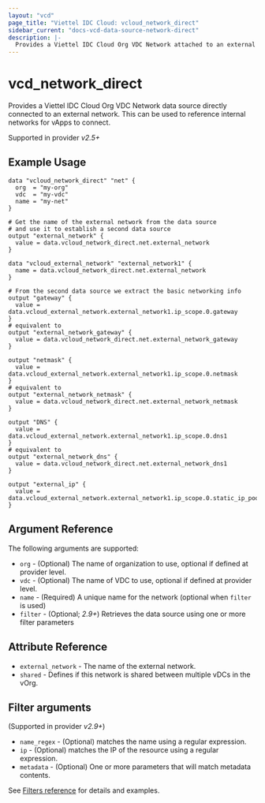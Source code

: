 ```yaml
---
layout: "vcd"
page_title: "Viettel IDC Cloud: vcloud_network_direct"
sidebar_current: "docs-vcd-data-source-network-direct"
description: |-
  Provides a Viettel IDC Cloud Org VDC Network attached to an external one. This can be used to reference internal networks for vApps to connect.
---
```


# vcd\_network\_direct

Provides a Viettel IDC Cloud Org VDC Network data source directly connected to an external network. This can be used to reference
internal networks for vApps to connect.

Supported in provider *v2.5+*


## Example Usage

```hcl
data "vcloud_network_direct" "net" {
  org  = "my-org"
  vdc  = "my-vdc"
  name = "my-net"
}

# Get the name of the external network from the data source
# and use it to establish a second data source
output "external_network" {
  value = data.vcloud_network_direct.net.external_network
}

data "vcloud_external_network" "external_network1" {
  name = data.vcloud_network_direct.net.external_network
}

# From the second data source we extract the basic networking info
output "gateway" {
  value = data.vcloud_external_network.external_network1.ip_scope.0.gateway
}
# equivalent to
output "external_network_gateway" {
  value = data.vcloud_network_direct.net.external_network_gateway
}

output "netmask" {
  value = data.vcloud_external_network.external_network1.ip_scope.0.netmask
}
# equivalent to
output "external_network_netmask" {
  value = data.vcloud_network_direct.net.external_network_netmask
}

output "DNS" {
  value = data.vcloud_external_network.external_network1.ip_scope.0.dns1
}
# equivalent to
output "external_network_dns" {
  value = data.vcloud_network_direct.net.external_network_dns1
}

output "external_ip" {
  value = data.vcloud_external_network.external_network1.ip_scope.0.static_ip_pool.0.start_address
}
```

## Argument Reference

The following arguments are supported:

* `org` - (Optional) The name of organization to use, optional if defined at provider level.
* `vdc` - (Optional) The name of VDC to use, optional if defined at provider level.
* `name` - (Required) A unique name for the network (optional when `filter` is used)
* `filter` - (Optional; *2.9+*) Retrieves the data source using one or more filter parameters

## Attribute Reference

* `external_network` -  The name of the external network.
* `shared` -  Defines if this network is shared between multiple vDCs in the vOrg.

## Filter arguments

(Supported in provider *v2.9+*)

* `name_regex` - (Optional) matches the name using a regular expression.
* `ip` - (Optional) matches the IP of the resource using a regular expression.
* `metadata` - (Optional) One or more parameters that will match metadata contents.

See [Filters reference](/providers/terraform-viettelidc/vcloud/latest/docs/guides/data_source_filters) for details and examples.
